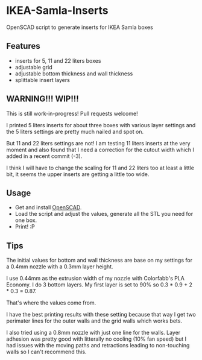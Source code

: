 # IKEA-Samla-Inserts
OpenSCAD script to generate inserts for IKEA Samla boxes

## Features
- inserts for 5, 11 and 22 liters boxes
- adjustable grid
- adjustable bottom thickness and wall thickness
- splittable insert layers

## WARNING!!! WIP!!!
This is still work-in-progress! Pull requests welcome!

I printed 5 liters inserts for about three boxes with various layer settings and the 5 liters settings are
pretty much nailed and spot on.

But 11 and 22 liters settings are not! I am testing 11 liters inserts at the very moment and also found that I need
a correction for the cutout width which I added in a recent commit (-3).

I think I will have to change the scaling for 11 and 22 liters too at least a little bit, it seems the upper inserts are
getting a little too wide.

## Usage
- Get and install [OpenSCAD](https://www.openscad.org/).
- Load the script and adjust the values, generate all the STL you need for one box.
- Print! :P

## Tips
The initial values for bottom and wall thickness are base on my settings for a 0.4mm nozzle with a 0.3mm layer height.

I use 0.44mm as the extrusion width of my nozzle with Colorfabb's PLA Economy.
I do 3 bottom layers.
My first layer is set to 90% so 0.3 * 0.9 + 2 * 0.3 = 0.87.

That's where the values come from.

I have the best printing results with these setting because that way I get two perimater lines for the outer walls
and the grid walls which works bets.

I also tried using a 0.8mm nozzle with just one line for the walls. Layer adhesion was pretty good with litterally no cooling
(10% fan speed) but I had issues with the moving paths and retractions leading to non-touching walls so I can't recommend this.
